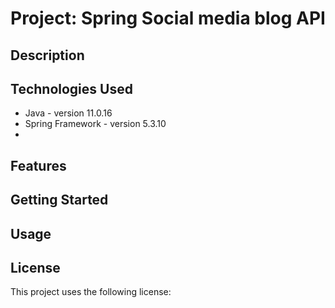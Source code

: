 # Project: Spring Social media blog API

## Description

## Technologies Used
* Java - version 11.0.16
* Spring Framework - version 5.3.10
* 
## Features

## Getting Started

## Usage

## License
This project uses the following license: 
